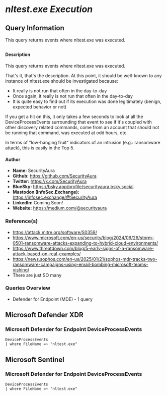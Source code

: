 # *nltest.exe Execution*

## Query Information

This query returns events where nltest.exe was executed.

##

#### Description

This query returns events where nltest.exe was executed.

That's it, that's the description. At this point, it should be well-known to any instance of nltest.exe should be investigated because:

- It really is not run that often in the day-to-day
- Once again, it really is not run that often in the day-to-day
- It is quite easy to find out if its execution was done legitimately (benign, expected behavior or not)

If you get a hit on this, it only takes a few seconds to look at all the DeviceProcessEvents surrounding that event to see if it's coupled with other discovery related commands, come from an account that should not be running that command, was executed at odd hours, etc.

In terms of "low-hanging fruit" indicators of an intrusion (e.g.: ransomware attack), this is easily in the Top 5.

#### Author <Optional>
- **Name:** SecurityAura
- **Github:** https://github.com/SecurityAura
- **Twitter:** https://x.com/SecurityAura
- **BlueSky:** https://bsky.app/profile/securityaura.bsky.social
- **Mastodon (InfoSec.Exchange):** https://infosec.exchange/@SecurityAura
- **LinkedIn:** Coming Soon!
- **Website:** https://medium.com/@securityaura

### Reference(s)

- https://attack.mitre.org/software/S0359/
- https://www.microsoft.com/en-us/security/blog/2024/09/26/storm-0501-ransomware-attacks-expanding-to-hybrid-cloud-environments/
- https://www.threatdown.com/blog/5-early-signs-of-a-ransomware-attack-based-on-real-examples/
- https://news.sophos.com/en-us/2025/01/21/sophos-mdr-tracks-two-ransomware-campaigns-using-email-bombing-microsoft-teams-vishing/
- There are just SO many

### Queries Overview ###

- Defender for Endpoint (MDE) - 1 query

## Microsoft Defender XDR ##
### Microsoft Defender for Endpoint DeviceProcessEvents ###
```KQL
DeviceProcessEvents
| where FileName =~ "nltest.exe"
```
## Microsoft Sentinel ##
### Microsoft Defender for Endpoint DeviceProcessEvents ###
```KQL
DeviceProcessEvents
| where FileName =~ "nltest.exe"
```
